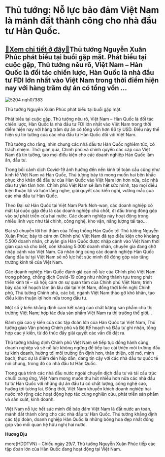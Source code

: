 Thủ tướng: Nỗ lực bảo đảm Việt Nam là mảnh đất thành công cho nhà đầu tư Hàn Quốc.
==================================================================================

[:gift:Xem chi tiết ở đây:gift:](https://hddtvn.com/thu-tuong-no-luc-bao-dam-viet-nam-la-manh-dat-thanh-cong-cho-nha-dau-tu-han-quoc/)Thủ tướng Nguyễn Xuân Phúc phát biểu tại buổi gặp mặt. Phát biểu tại cuộc gặp, Thủ tướng nêu rõ, Việt Nam – Hàn Quốc là đối tác chiến lược, Hàn Quốc là nhà đầu tư FDI lớn nhất vào Việt Nam trong thời điểm hiện nay với hàng trăm dự án có tổng vốn …
-------------------------------------------------------------------------------------------------------------------------------------------------------------------------------------------------------------------------------------------------------





![5204 nqh07383](https://haiquanonline.com.vn/stores/news_dataimages/diulth/072020/29/19/in_article/5204_NQH07383.jpg?rt=20200729195633 "Thủ tướng Nguyễn Xuân Phúc phát biểu tại buổi gặp mặt.")


Thủ tướng Nguyễn Xuân Phúc phát biểu tại buổi gặp mặt.



Phát biểu tại cuộc gặp, Thủ tướng nêu rõ, Việt Nam – Hàn Quốc là đối tác chiến lược, Hàn Quốc là nhà đầu tư FDI lớn nhất vào Việt Nam trong thời điểm hiện nay với hàng trăm dự án có tổng vốn hơn 66 tỷ USD. Điều này thể hiện sự tin tưởng của các nhà đầu tư Hàn Quốc đối với Việt Nam.


Thủ tướng cho rằng, nhìn chung các nhà đầu tư Hàn Quốc nghiêm túc, có trách nhiệm. Thời gian qua, Chính phủ và chính quyền các cấp của Việt Nam đã tin tưởng, tạo mọi điều kiện cho các doanh nghiệp Hàn Quốc làm ăn, đầu tư.


Trong bối cảnh dịch Covid-19 ảnh hưởng đến nền kinh tế toàn cầu cũng như kinh tế Việt Nam và Hàn Quốc, Thủ tướng bày tỏ mong muốn hai bên khắc phục khó khăn để đầu tư của Hàn Quốc vào Việt Nam lớn hơn nữa, các nhà đầu tư yên tâm hơn. Chính phủ Việt Nam sẽ làm hết sức mình, tạo mọi điều kiện thuận lợi và luôn lắng nghe, giải quyết các kiến nghị, vướng mắc của các nhà đầu tư Hàn Quốc.


Theo Đại sứ Hàn Quốc tại Việt Nam Park Noh-wan, các doanh nghiệp có mặt tại cuộc gặp đều là các doanh nghiệp chủ chốt, đi đầu trong đóng góp vào sự phát triển của hai nước. Các doanh nghiệp này hoạt động trong nhiều lĩnh vực như tài chính, công nghệ, kho vận, năng lượng tái tạo…


Đại sứ chuyển lời hỏi thăm của Tổng thống Hàn Quốc tới Thủ tướng Nguyễn Xuân Phúc; bày tỏ cảm ơn Chính phủ Việt Nam đã tạo điều kiện cho khoảng 5.500 doanh nhân, chuyên gia Hàn Quốc được nhập cảnh vào Việt Nam thời gian qua và cho biết, còn khoảng 5.000 doanh nhân, chuyên gia đang chờ nhập cảnh vào Việt Nam. Cá nhân ông cùng các doanh nghiệp Hàn Quốc đang đầu tư tại Việt Nam sẽ nỗ lực hết sức mình để đóng góp vào tăng trưởng kinh tế của Việt Nam.


Các doanh nghiệp Hàn Quốc đánh giá cao nỗ lực của Chính phủ Việt Nam trong phòng, chống dịch Covid-19 cũng như những thành tựu trong phát triển kinh tế – xã hội; cảm ơn sự quan tâm của Chính phủ Việt Nam; trình bày các kế hoạch làm ăn lâu dài tại Việt Nam, đồng thời kiến nghị Chính phủ, Thủ tướng Chính phủ, các bộ, ngành Việt Nam tháo gỡ khó khăn, tạo điều kiện thuận lợi hơn nữa trong đầu tư. 


Một số ý kiến khẳng định cam kết nâng cao chất lượng sản phẩm cho thị trường Việt Nam; hợp tác đưa sản phẩm Việt Nam ra thị trường thế giới…


Đánh giá cao ý kiến của các tập đoàn lớn của Hàn Quốc tại Việt Nam, Thủ tướng giao Văn phòng Chính phủ và Bộ Kế hoạch và Đầu tư ghi nhận, tổng hợp các ý kiến, từ đó thúc đẩy giải quyết các vấn đề đặt ra.


Thủ tướng khẳng định Chính phủ Việt Nam sẽ tiếp tục đồng hành cùng doanh nghiệp và sẽ nỗ lực không ngừng để tiếp tục cải thiện môi trường đầu tư kinh doanh, hướng tới môi trường ổn định hơn, thân thiện, cởi mở, minh bạch, thực sự là điểm đến hấp dẫn, đáng tin cậy với các nhà đầu tư quốc tế nói chung, trong đó có nhà đầu tư Hàn Quốc.


Trong quá trình các nhà đầu nước ngoài chuyển dịch đầu tư và tái cấu trúc chuỗi cung ứng, Việt Nam mong muốn thu hút nhiều hơn nữa các nhà đầu tư từ Hàn Quốc với những dự án đầu tư có chất lượng, công nghệ cao, hướng tới tương lai. Đồng thời, Việt Nam khuyến khích doanh nghiệp hai nước mở rộng các hoạt động hợp tác cùng nghiên cứu, phát triển sản phẩm và sản xuất, kinh doanh.


Việt Nam nỗ lực hết sức mình để bảo đảm Việt Nam là đất nước an toàn, mảnh đất thành công cho các nhà đầu tư Hàn Quốc. Thủ tướng khẳng định các tập đoàn, doanh nghiệp Hàn Quốc là những bông hoa đẹp nhất đóng góp vào mối quan hệ hữu nghị hai nước.




**Hương Dịu**



more(HDDTVN) – Chiều ngày 29/7, Thủ tướng Nguyễn Xuân Phúc tiếp các tập đoàn lớn của Hàn Quốc đang hoạt động tại Việt Nam.

